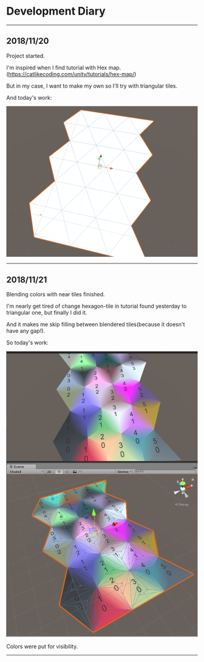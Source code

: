 # Development Diary
***
## 2018/11/20
Project started.

I'm inspired when I find tutorial with Hex map.(https://catlikecoding.com/unity/tutorials/hex-map/)

But in my case, I want to make my own so I'll try with triangular tiles.

And today's work:

![triangular tiles](/Diary/Image/20181120_0.PNG)
***
## 2018/11/21
Blending colors with near tiles finished.

I'm nearly get tired of change hexagon-tile in tutorial found yesterday to triangular one, but finally I did it.

And it makes me skip filling between blendered tiles(because it doesn't have any gap!).

So today's work:

![triangular tiles](/Diary/Image/20181121_0.PNG)

Colors were put for visibility.
***